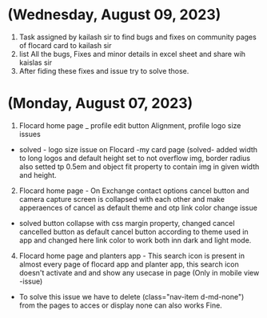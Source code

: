 # (Wednesday, August 09, 2023)
1. Task assigned by kailash sir to find bugs  and fixes on community pages of flocard card to kailash sir
2. list All the bugs, Fixes and minor details in excel sheet and share wih kaislas sir
3. After fiding these fixes and issue try to solve those.




# (Monday, August 07, 2023)

1. Flocard home page _ profile edit button Alignment, profile logo size issues
- solved - logo size issue on Flocard -my card page (solved- added width to long logos and default height set to not overflow img, border radius also setted tp 0.5em and object fit property to contain img in given width and height. 
2. Flocard home page - On Exchange contact options cancel button and camera capture screen is collapsed with each other and make apperaences of cancel as default theme and otp link color change issue
  - solved button collapse with css margin property, changed cancel cancelled button as default cancel button according to theme used in app and changed here link color to work both inn dark and light mode.
4. Flocard home page and planters app - This search icon is present in almost every page of flocard app and planter app, this search icon doesn't  activate and and show any usecase in page (Only in mobile view -issue)
- To solve this issue we have to delete (class="nav-item d-md-none") from the pages to acces or display none can also works Fine.
   
